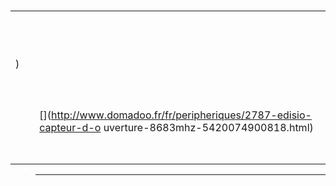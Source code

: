 # 

|                      |                 |                      |
|-------------------------|-------------------------|--------------------------|
|      |                         | [](http://www.domadoo.fr/fr/peripheriques/3161-dio2-module-sans-fil-pour-luminaire-5411478001423.html)            |
|      |                         | [](http://www.domadoo.fr/fr/home/3165-dio2-module-sans-fil-pour-volet-roulant-5411478001416.html)                 |
|      |                         | [](http://www.domadoo.fr/fr/peripheriques/2777-edisio-emetteur-8683-mhz-micromodule-230v-2-canaux-5420074900702.html)                     |
|      |                         | [](https://doc.jeedom.com/de_DE/edisio/edisio.ETS-200_-_Capteur_de_température.html) [](http://www.domadoo.fr/fr/peripheriques/2788-edisio-capteur-de-temperature-8683mhz-5420074900825.html)          |
|         |    | [](https://doc.jeedom.com/de_DE/edisio/edisio.ETC1_-_Télécommande_Smile.html)<br/>[](http://www.domadoo.fr/fr/peripheriques/2782-edisio-emetteur-8683-mhz-smile-bleu-1-canal-5420074900757.html)    |
|     |                         | [](http://www.domadoo.fr/fr/peripheriques/2779-edisio-recepteur-8683-mhz-marchearretdimmer-5420074900726.html)    |
|  |                         | [](http://www.domadoo.fr/fr/peripheriques/2780-edisio-recepteur-8683-mhz-marchearretdimmer-sans-phase-neutre-5420074900733.html)          |
| )   |                         | [](https://doc.jeedom.com/de_DE/edisio/edisio.EMV-400_-_Eclairage.html)<br/>[](https://doc.jeedom.com/de_DE/edisio/edisio.EMV-400_-_Volet.html)<br/>[](http://www.domadoo.fr/fr/peripheriques/2781-edisio-recepteur-8683-mhz-2x-marchearret-ou-ouvrirstopfermer-2-x-2a-5420074900740.html)    |
|         |                         | [](https://www.jeedom.fr/doc/documentation/edisio-modules/de_DE/doc-edisio-modules-edisio.ETC4_-_Télécommande.html)<br/>[](http://www.domadoo.fr/fr/peripheriques/2785-edisio-telecommande-e-trendy-8683-mhz-4-canaux-5420074900788.html) |
|      |                         | [](https://www.jeedom.fr/doc/documentation/edisio-modules/de_DE/doc-edisio-modules-edisio.EOS-200_-_Capteur_d'ouverture.html)<br/>[](http://www.domadoo.fr/fr/peripheriques/2787-edisio-capteur-d-o uverture-8683mhz-5420074900818.html)             |
|      |                         | [](https://www.jeedom.fr/doc/documentation/edisio-modules/de_DE/doc-edisio-modules-edisio.EMS-200_-_Capteur_de_mouvement.html)<br/>[](http://www.domadoo.fr/fr/peripheriques/2789-edisio-capteur-de-mouvement-8683mhz-5420074900832.html)            |
|    |  | [](http://www.domadoo.fr/fr/recherche?controller=search&orderby=position&orderway=desc&search_query=EDISIO+Interrupteur&submit_search=)   |
|        |                         | [](http://www.domadoo.fr/fr/peripheriques/2773-edisio-recepteur-din-rail-8683-mhz-marchearretimpulsionnel-4-x-10a-5420074900030.html)     |
|        |                         | [](http://www.domadoo.fr/fr/peripheriques/2774-edisio-recepteur-din-rail-8683-mhz-marchearretdimmer-4-x-500w--5420074900047.html)         |



> ****
>
> 

